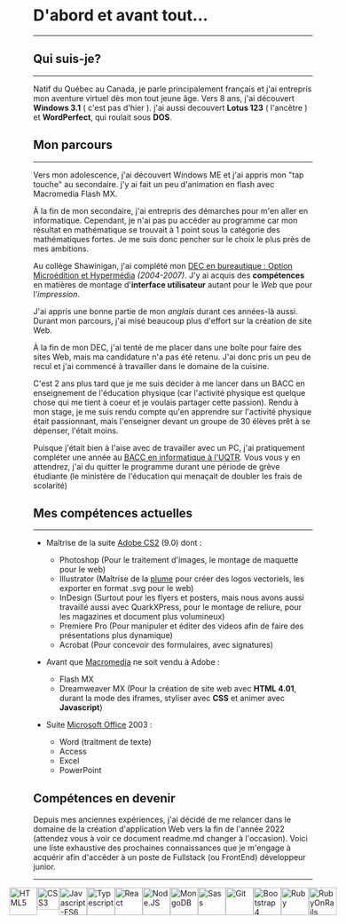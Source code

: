 # D'abord et avant tout...

---

## Qui suis-je?

---

Natif du Québec au Canada, je parle principalement français et j'ai entrepris mon aventure virtuel dès mon tout jeune âge. Vers 8 ans, j'ai découvert **Windows 3.1** ( c'est pas d'hier ). j'ai aussi decouvert **Lotus 123** ( l'ancêtre ) et **WordPerfect**, qui roulait sous **DOS**.

## Mon parcours

---

Vers mon adolescence, j'ai découvert Windows ME et j'ai appris mon "tap touche" au secondaire. j'y ai fait un peu d'animation en flash avec Macromedia Flash MX.

À la fin de mon secondaire, j'ai entrepris des démarches pour m'en aller en informatique. Cependant, je n'ai pas pu accéder au programme car mon résultat en mathématique se trouvait à 1 point sous la catégorie des mathématiques fortes. Je me suis donc pencher sur le choix le plus près de mes ambitions.

Au collège Shawinigan, j'ai complété mon [DEC en bureautique : Option Microédition et Hypermédia](https://www.inforoutefpt.org/technical-training/diploma-of-collegial-studies/376) _(2004-2007)_. J'y ai acquis des **compétences** en matières de montage d'**interface utilisateur** autant pour le _Web_ que pour l'_impression_.

J'ai appris une bonne partie de mon _anglais_ durant ces années-là aussi. Durant mon parcours, j'ai misé beaucoup plus d'effort sur la création de site Web.


À la fin de mon DEC, j'ai tenté de me placer dans une boîte pour faire des sites Web, mais ma candidature n'a pas été retenu. J'ai donc pris un peu de recul et j'ai commencé à travailler dans le domaine de la cuisine. 


C'est 2 ans plus tard que je me suis décider à me lancer dans un BACC en enseignement de l'éducation physique (car l'activité physique est quelque chose qui me tient à coeur et je voulais partager cette passion). Rendu à mon stage, je me suis rendu compte qu'en apprendre sur l'activité physique était passionnant, mais l'enseigner devant un groupe de 30 élèves prêt à se dépenser, l'était moins.

Puisque j'était bien à l'aise avec de travailler avec un PC, j'ai pratiquement compléter une année au [BACC en informatique à l'UQTR](https://oraprdnt.uqtr.uquebec.ca/pls/apex/f?p=PGMA000:10:::NO:RP,10:P10_CD_PGM:7833). Vous vous y en attendrez, j'ai du quitter le programme durant une période de grève étudiante (le ministère de l'éducation qui menaçait de doubler les frais de scolarité)

## Mes compétences actuelles

---

- Maîtrise de la suite [Adobe CS2](https://en.wikipedia.org/wiki/Adobe_Creative_Suite) (9.0) dont : 

  - Photoshop (Pour le traitement d'images, le montage de maquette pour le web)
  - Illustrator (Maîtrise de la [plume](https://support.shutterstock.com/s/article/what-is-a-bezier-curve-in-illustrator?language=fr_CA) pour créer des logos vectoriels, les exporter en format .svg pour le web)
  - InDesign (Surtout pour les flyers et posters, mais nous avons aussi travaillé aussi avec QuarkXPress, pour le montage de reliure, pour les magazines et document plus volumineux)
  - Premiere Pro (Pour manipuler et éditer des videos afin de faire des présentations plus dynamique)
  - Acrobat (Pour concevoir des formulaires, avec signatures)

- Avant que [Macromedia](https://en.wikipedia.org/wiki/Macromedia) ne soit vendu à Adobe :

  - Flash MX
  - Dreamweaver MX (Pour la création de site web avec **HTML 4.01**, durant la mode des iframes, styliser avec **CSS** et animer avec **Javascript**)

- Suite [Microsoft Office](https://en.wikipedia.org/wiki/Microsoft_Office) 2003 :

  - Word (traitment de texte)
  - Access 
  - Excel
  - PowerPoint

## Compétences en devenir

Depuis mes anciennes expériences, j'ai décidé de me relancer dans le domaine de la création d'application Web vers la fin de l'année 2022 (attendez vous à voir ce document readme.md changer à l'occasion). Voici une liste exhaustive des prochaines connaissances que je m'engage à acquérir afin d'accéder à un poste de Fullstack (ou FrontEnd) développeur junior.

---

<div style="display: flex; align-items: flex-start; justify-content: center; background: #fdfdfd;">
	<img src="https://upload.wikimedia.org/wikipedia/commons/6/61/HTML5_logo_and_wordmark.svg" width="50px" alt="HTML5" max-height="100px">
	<img src="https://upload.wikimedia.org/wikipedia/commons/d/d5/CSS3_logo_and_wordmark.svg" width="40px" alt="CSS3" max-height="100px">
	<img src="https://upload.wikimedia.org/wikipedia/commons/9/99/Unofficial_JavaScript_logo_2.svg" width="50px" alt="Javascript-ES6">
	<img src="https://upload.wikimedia.org/wikipedia/commons/f/f5/Typescript.svg" width="50px" alt="Typescript">
	<img src="https://upload.wikimedia.org/wikipedia/commons/a/a7/React-icon.svg" width="50px" alt="React">
	<img src="https://upload.wikimedia.org/wikipedia/commons/d/d9/Node.js_logo.svg" width="50px" alt="Node.JS">
	<img src="https://upload.wikimedia.org/wikipedia/commons/9/93/MongoDB_Logo.svg" width="50px" alt="MongoDB">
	<img src="https://upload.wikimedia.org/wikipedia/commons/9/96/Sass_Logo_Color.svg" width="50px" alt="Sass">
	<img src="https://upload.wikimedia.org/wikipedia/commons/e/e0/Git-logo.svg" width="50px" alt="Git">
	<img src="https://upload.wikimedia.org/wikipedia/commons/b/b2/Bootstrap_logo.svg" width="50px" alt="Bootstrap4">
	<img src="https://upload.wikimedia.org/wikipedia/commons/7/73/Ruby_logo.svg" width="50px" alt="Ruby">
	<img src="https://upload.wikimedia.org/wikipedia/commons/6/62/Ruby_On_Rails_Logo.svg" width="50px" alt="RubyOnRails">
</div>
